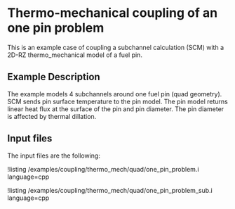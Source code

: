 # Thermo-mechanical coupling of an one pin problem

This is an example case of coupling a subchannel calculation (SCM) with a 2D-RZ thermo_mechanical model of a fuel pin.


## Example Description

The example models 4 subchannels around one fuel pin (quad geometry). SCM sends pin surface temperature to the pin model. The pin model returns linear heat flux at the surface of the pin and pin diameter. The pin diameter is affected by thermal dillation.

## Input files

The input files are the following:

!listing /examples/coupling/thermo_mech/quad/one_pin_problem.i language=cpp

!listing /examples/coupling/thermo_mech/quad/one_pin_problem_sub.i language=cpp



